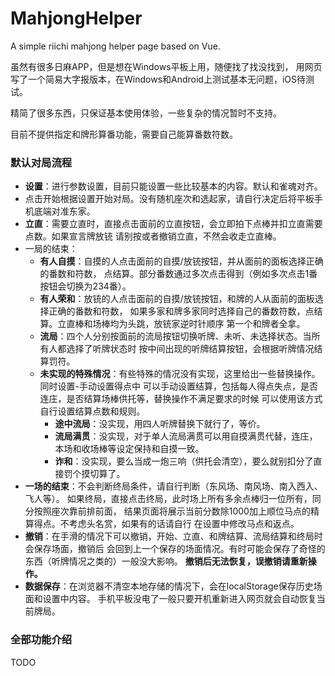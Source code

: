 # MahjongHelper

A simple riichi mahjong helper page based on Vue.

虽然有很多日麻APP，但是想在Windows平板上用，随便找了找没找到，
用网页写了一个简易大字报版本，在Windows和Android上测试基本无问题，iOS待测试。

精简了很多东西，只保证基本使用体验，一些复杂的情况暂时不支持。

目前不提供指定和牌形算番功能，需要自己能算番数符数。

### 默认对局流程
- **设置**：进行参数设置，目前只能设置一些比较基本的内容。默认和雀魂对齐。
- 点击开始根据设置开始对局。没有随机座次和选起家，请自行决定后将平板手机底端对准东家。
- **立直**：需要立直时，直接点击面前的立直按钮，会立即拍下点棒并扣立直需要点数。如果宣言牌放铳
  请别按或者撤销立直，不然会收走立直棒。
- 一局的结束：
  - **有人自摸**：自摸的人点击面前的自摸/放铳按钮，并从面前的面板选择正确的番数和符数，
    点结算。部分番数通过多次点击得到（例如多次点击1番按钮会切换为234番）。
  - **有人荣和**：放铳的人点击面前的自摸/放铳按钮，和牌的人从面前的面板选择正确的番数和符数，
    如果多家和牌多家同时选择自己的番数符数，点结算。立直棒和场棒均为头跳，放铳家逆时针顺序
	第一个和牌者全拿。
  - **流局**：四个人分别按面前的流局按钮切换听牌、未听、未选择状态。当所有人都选择了听牌状态时
    按中间出现的听牌结算按钮，会根据听牌情况结算罚符。
  - **未实现的特殊情况**：有些特殊的情况没有实现，这里给出一些替换操作。同时设置-手动设置得点中
	可以手动设置结算，包括每人得点失点，是否连庄，是否结算场棒供托等，替换操作不满足要求的时候
	可以使用该方式自行设置结算点数和规则。
	- **途中流局**：没实现，用四人听牌替换下就行了，等价。
	- **流局满贯**：没实现，对于单人流局满贯可以用自摸满贯代替，连庄，本场和收场棒等设定保持和自摸一致。
	- **诈和**：没实现，要么当成一炮三响（供托会清空），要么就别扣分了直接罚个摸切算了。
- **一场的结束**：不会判断终局条件，请自行判断（东风场、南风场、南入西入、飞人等）。
  如果终局，直接点击终局，此时场上所有多余点棒归一位所有，同分按照座次靠前排前面，
  结果页面将展示当前分数除1000加上顺位马点的精算得点。不考虑头名赏，如果有的话请自行
  在设置中修改马点和返点。
- **撤销**：在手滑的情况下可以撤销，开始、立直、和牌结算、流局结算和终局时会保存场面，撤销后
  会回到上一个保存的场面情况。有时可能会保存了奇怪的东西（听牌情况之类的）一般没大影响。
  **撤销后无法恢复，误撤销请重新操作。**
- **数据保存**：在浏览器不清空本地存储的情况下，会在localStorage保存历史场面和设置中内容。
  手机平板没电了一般只要开机重新进入网页就会自动恢复当前牌局。

### 全部功能介绍

TODO